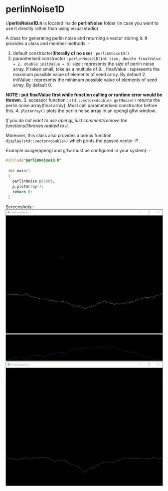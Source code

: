 # perlinNoise1D


//**perlinNoise1D.h** is located inside **perlinNoise** folder (in case you want to use it directly rather than using visual studio)

A class for generating perlin noise and returning a vector storing it.
It provides a class and member methods: -

1. default constructor(**literally of no use**) : `perlinNoise1D()`
2. paramterised constructor : `perlinNoise1D(int size, double finalValue = 2, double initValue = 0)`
  size : represents the size of perlin noise array. If taken small, take as a multiple of 8...
  finalValue : represents the maximum possible value of elements of seed array. By default 2.
  initValue : represents the minimum possible value of elements of seed array. By default 0.

 **NOTE : put finalValue first while function calling or runtime error would be thrown.**
3. accessor function : `std::vector<double> getNoise()`
  returns the perlin noise array(final array). Must call parameterised constructor before this.
4. `plotArray()` plots the perlin noise array in an opengl glfw window. 
 
*If you do not want to use opengl, just comment/remove the functions/libraries realted to it.*

Moreover, this class also provides a bonus function `display(std::vector<double>)` which prints the passed vector :P .
  
Example usage(opengl and glfw must be configured in your system): -
 ```c++
 #include"perlinNoise1D.h"
  
  int main()
  {
    perlinNoise p(160);
    p.plotArray();
    return 0;
  }
```

Screenshots: -
![Image1](https://github.com/Kross707/perlinNoise1D/blob/master/snipNsketch/Annotation%202019-09-04%20223332.png)
![Image2](https://github.com/Kross707/perlinNoise1D/blob/master/snipNsketch/Annotation%202019-09-04%20223657.png)
![Image3](https://github.com/Kross707/perlinNoise1D/blob/master/snipNsketch/Annotation%202019-09-04%20223809.png)
